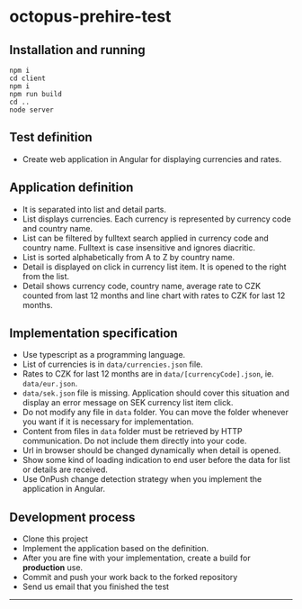 # octopus-prehire-test

## Installation and running
```
npm i
cd client
npm i
npm run build
cd ..
node server
```

## Test definition

* Create web application in Angular for displaying currencies and rates.

## Application definition
  * It is separated into list and detail parts.
  * List displays currencies. Each currency is represented by currency code and country name.
  * List can be filtered by fulltext search applied in currency code and country name. Fulltext is case insensitive and ignores diacritic.
  * List is sorted alphabetically from A to Z by country name.
  * Detail is displayed on click in currency list item. It is opened to the right from the list.
  * Detail shows currency code, country name, average rate to CZK counted from last 12 months and line chart with rates to CZK for last 12 months.

## Implementation specification
  * Use typescript as a programming language.
  * List of currencies is in `data/currencies.json` file.
  * Rates to CZK for last 12 months are in `data/[currencyCode].json`, ie. `data/eur.json`.
  * `data/sek.json` file is missing. Application should cover this situation and display an error message on SEK currency list item click.
  * Do not modify any file in `data` folder. You can move the folder whenever you want if it is necessary for implementation.
  * Content from files in `data` folder must be retrieved by HTTP communication. Do not include them directly into your code.
  * Url in browser should be changed dynamically when detail is opened.
  * Show some kind of loading indication to end user before the data for list or details are received.
  * Use OnPush change detection strategy when you implement the application in Angular.

## Development process
* Clone this project
* Implement the application based on the definition.
* After you are fine with your implementation, create a build for **production** use.
* Commit and push your work back to the forked repository
* Send us email that you finished the test
****
